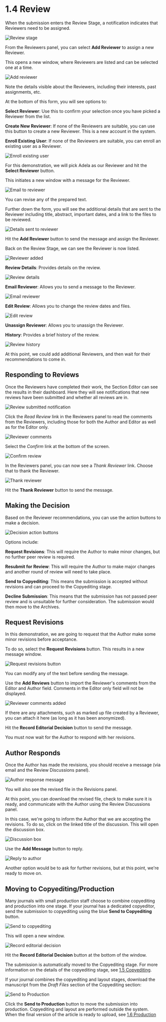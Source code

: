 # 1.4 Review
When the submission enters the Review Stage, a notification indicates that Reviewers need to be assigned.

![Review stage](./images/1-4-1.png)

From the Reviewers panel, you can select **Add Reviewer** to assign a new Reviewer.

This opens a new window, where Reviewers are listed and can be selected one at a time.

![Add reviewer](./images/1-4-2.png)

Note the details visible about the Reviewers, including their interests, past assignments, etc.

At the bottom of this form, you will see options to:

**Select Reviewer**: Use this to confirm your selection once you have picked a Reviewer from the list.

**Create New Reviewer**: If none of the Reviewers are suitable, you can use this button to create a new Reviewer. This is a new account in the system.

**Enroll Existing User**: If none of the Reviewers are suitable, you can enroll an existing user as a Reviewer.

![Enroll existing user](./images/1-4-3.png)

For this demonstration, we will pick Adela as our Reviewer and hit the **Select Reviewer** button.

This initiates a new window with a message for the Reviewer.

![Email to reviewer](./images/1-4-4.png)

You can revise any of the prepared text.

Further down the form, you will see the additional details that are sent to the Reviewer including title, abstract, important dates, and a link to the files to be reviewed.

![Details sent to reviewer](./images/1-4-5.png)

Hit the **Add Reviewer** button to send the message and assign the Reviewer.

Back on the Review Stage, we can see the Reviewer is now listed.

![Reviewer added](./images/1-4-6.png)

**Review Details**: Provides details on the review.

![Review details](./images/1-4-7.png)

**Email Reviewer**: Allows you to send a message to the Reviewer.

![Email reviewer](./images/1-4-8.png)

**Edit Review**: Allows you to change the review dates and files.

![Edit review](./images/1-4-9.png)

**Unassign Reviewer**: Allows you to unassign the Reviewer.

**History**: Provides a brief history of the review.

![Review history](./images/1-4-10.png)

At this point, we could add additional Reviewers, and then wait for their recommendations to come in.


## Responding to Reviews
Once the Reviewers have completed their work, the Section Editor can see the results in their dashboard. Here they will see notifications that new reviews have been submitted and whether all reviews are in.

![Review submitted notification](./images/1-4-11.png)

Click the *Read Review* link in the Reviewers panel to read the comments from the Reviewers, including those for both the Author and Editor as well as for the Editor only.

![Reviewer comments](./images/1-4-12.png)

Select the *Confirm* link at the bottom of the screen.

![Confirm review](./images/1-4-13.png)

In the Reviewers panel, you can now see a *Thank Reviewer* link. Choose that to thank the Reviewer.

![Thank reviewer](./images/1-4-14.png)

Hit the **Thank Reviewer** button to send the message.

## Making the Decision
Based on the Reviewer recommendations, you can use the action buttons to make a decision.

![Decision action buttons](./images/1-4-15.png)

Options include:

**Request Revisions**: This will require the Author to make minor changes, but no further peer review is required.

**Resubmit for Review**: This will require the Author to make major changes and another round of review will need to take place.

**Send to Copyediting**: This means the submission is accepted without revisions and can proceed to the Copyediting stage.

**Decline Submission**: This means that the submission has not passed peer review and is unsuitable for further consideration. The submission would then move to the Archives.

## Request Revisions
In this demonstration, we are going to request that the Author make some minor revisions before acceptance.

To do so, select the **Request Revisions** button. This results in a new message window.

![Request revisions button](./images/1-4-16.png)

You can modify any of the text before sending the message.

Use the **Add Reviews** button to import the Reviewer's comments from the Editor and Author field. Comments in the Editor only field will not be displayed.

![Reviewer comments added](./images/1-4-17.png)

If there are any attachments, such as marked up file created by a Reviewer, you can attach it here (as long as it has been anonymized).

Hit the **Record Editorial Decision** button to send the message.

You must now wait for the Author to respond with her revisions.

## Author Responds
Once the Author has made the revisions, you should receive a message (via email and the Review Discussions panel).

![Author response message](./images/1-4-18.png)

You will also see the revised file in the Revisions panel.

At this point, you can download the revised file, check to make sure it is ready, and communicate with the Author using the Review Discussions panel.

In this case, we're going to inform the Author that we are accepting the revisions. To do so, click on the linked title of the discussion. This will open the discussion box.

![Discussion box](./images/1-4-19.png)

Use the **Add Message** button to reply.

![Reply to author](./images/1-4-20.png)

Another option would be to ask for further revisions, but at this point, we're ready to move on.

## Moving to Copyediting/Production

Many journals with small production staff choose to combine copyediting and production into one stage. If your journal has a dedicated copyeditor, send the submission to copyediting using the blue **Send to Copyediting** button.

![Send to copyediting](./images/1-4-21.png)

This will open a new window.

![Record editorial decision](./images/1-4-22.png)

Hit the **Record Editorial Decision** button at the bottom of the window.

The submission is automatically moved to the Copyediting stage. For more information on the details of the copyediting stage, see [1.5 Copyediting](./1-5-copyediting.md).

If your journal combines the copyediting and layout stages, download the manuscript from the *Draft Files* section of the Copyediting section:

![Send to Production](./images/1-4-23.png)

Click the **Send to Production** button to move the submission into production. Copyediting and layout are performed outside the system. When the final version of the article is ready to upload, see [1.6 Production](./1-6-production.md)